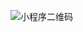 ![小程序二维码](https://github.com/Miraitow/yaowuyou/assets/108538774/12d3e05d-64dd-4fa0-ace3-bea939c50083)